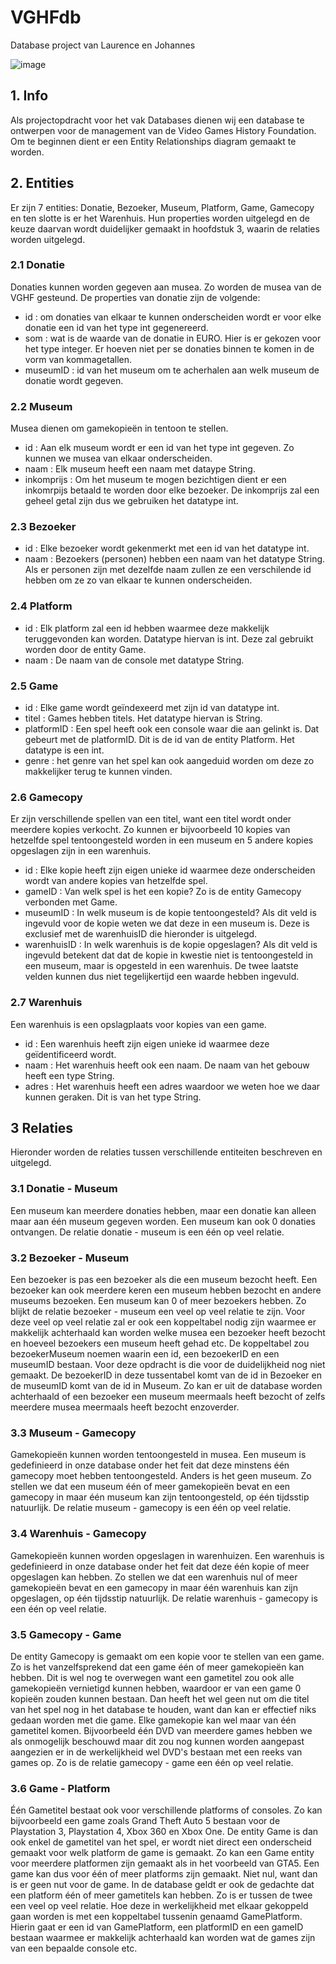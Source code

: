 # VGHFdb

Database project van Laurence en Johannes

![image](https://github.com/JohannesChopov/VGHFdb/assets/99961451/3a03a52f-18c0-4dbc-ba28-2d90973ec99d)

## 1. Info
Als projectopdracht voor het vak Databases dienen wij een database te ontwerpen voor de management van de Video Games History Foundation. Om te beginnen dient er een Entity Relationships diagram gemaakt te worden.
## 2. Entities
Er zijn 7 entities: Donatie, Bezoeker, Museum, Platform, Game, Gamecopy en ten slotte is er het Warenhuis. Hun properties worden uitgelegd en de keuze daarvan wordt duidelijker gemaakt in hoofdstuk 3, waarin de relaties worden uitgelegd.
### 2.1 Donatie
Donaties kunnen worden gegeven aan musea. Zo worden de musea van de VGHF gesteund. De properties van donatie zijn de volgende:
* id : om donaties van elkaar te kunnen onderscheiden wordt er voor elke donatie een id van het type int gegenereerd.
* som : wat is de waarde van de donatie in EURO. Hier is er gekozen voor het type integer. Er hoeven niet per se donaties binnen te komen in de vorm van kommagetallen.
* museumID : id van het museum om te acherhalen aan welk museum de donatie wordt gegeven.

### 2.2 Museum
Musea dienen om gamekopieën in tentoon te stellen.
* id : Aan elk museum wordt er een id van het type int gegeven. Zo kunnen we musea van elkaar onderscheiden.
* naam : Elk museum heeft een naam met dataype String.
* inkomprijs : Om het museum te mogen bezichtigen dient er een inkomrpijs betaald te worden door elke bezoeker. De inkomprijs zal een geheel getal zijn dus we gebruiken het datatype int.

### 2.3 Bezoeker
* id : Elke bezoeker wordt gekenmerkt met een id van het datatype int.
* naam : Bezoekers (personen) hebben een naam van het datatype String. Als er personen zijn met dezelfde naam zullen ze een verschilende id hebben om ze zo van elkaar te kunnen onderscheiden.

### 2.4 Platform
* id : Elk platform zal een id hebben waarmee deze makkelijk teruggevonden kan worden. Datatype hiervan is int. Deze zal gebruikt worden door de entity Game.
* naam : De naam van de console met datatype String.

### 2.5 Game
* id : Elke game wordt geïndexeerd met zijn id van datatype int.
* titel : Games hebben titels. Het datatype hiervan is String.
* platformID : Een spel heeft ook een console waar die aan gelinkt is. Dat gebeurt met de platformID. Dit is de id van de entity Platform. Het datatype is een int.
* genre : het genre van het spel kan ook aangeduid worden om deze zo makkelijker terug te kunnen vinden.

### 2.6 Gamecopy
Er zijn verschillende spellen van een titel, want een titel wordt onder meerdere kopies verkocht. Zo kunnen er bijvoorbeeld 10 kopies van hetzelfde spel tentoongesteld worden in een museum en 5 andere kopies opgeslagen zijn in een warenhuis.
* id : Elke kopie heeft zijn eigen unieke id waarmee deze onderscheiden wordt van andere kopies van hetzelfde spel.
* gameID : Van welk spel is het een kopie? Zo is de entity Gamecopy verbonden met Game.
* museumID : In welk museum is de kopie tentoongesteld? Als dit veld is ingevuld voor de kopie weten we dat deze in een museum is. Deze is exclusief met de warenhuisID die hieronder is uitgelegd.
* warenhuisID : In welk warenhuis is de kopie opgeslagen? Als dit veld is ingevuld betekent dat dat de kopie in kwestie niet is tentoongesteld in een museum, maar is opgesteld in een warenhuis.
De twee laatste velden kunnen dus niet tegelijkertijd een waarde hebben ingevuld.

### 2.7 Warenhuis
Een warenhuis is een opslagplaats voor kopies van een game. 
* id : Een warenhuis heeft zijn eigen unieke id waarmee deze geïdentificeerd wordt.
* naam : Het warenhuis heeft ook een naam. De naam van het gebouw heeft een type String.
* adres : Het warenhuis heeft een adres waardoor we weten hoe we daar kunnen geraken. Dit is van het type String.

## 3 Relaties
Hieronder worden de relaties tussen verschillende entiteiten beschreven en uitgelegd.
### 3.1 Donatie - Museum
Een museum kan meerdere donaties hebben, maar een donatie kan alleen maar aan één museum gegeven worden. Een museum kan ook 0 donaties ontvangen. De relatie donatie - museum is een één op veel relatie.
### 3.2 Bezoeker - Museum
Een bezoeker is pas een bezoeker als die een museum bezocht heeft. Een bezoeker kan ook meerdere keren een museum hebben bezocht en andere museums bezoeken. Een museum kan 0 of meer bezoekers hebben. Zo blijkt de relatie bezoeker - museum een veel op veel relatie te zijn. Voor deze veel op veel relatie zal er ook een koppeltabel nodig zijn waarmee er makkelijk achterhaald kan worden welke musea een bezoeker heeft bezocht en hoeveel bezoekers een museum heeft gehad etc. De koppeltabel zou bezoekerMuseum noemen waarin een id, een bezoekerID en een museumID bestaan. Voor deze opdracht is die voor de duidelijkheid nog niet gemaakt. De bezoekerID in deze tussentabel komt van de id in Bezoeker en de museumID komt van de id in Museum. Zo kan er uit de database worden achterhaald of een bezoeker een museum meermaals heeft bezocht of zelfs meerdere musea meermaals heeft bezocht enzoverder.
### 3.3 Museum - Gamecopy
Gamekopieën kunnen worden tentoongesteld in musea. Een museum is gedefinieerd in onze database onder het feit dat deze minstens één gamecopy moet hebben tentoongesteld. Anders is het geen museum. Zo stellen we dat een museum één of meer gamekopieën bevat en een gamecopy in maar één museum kan zijn tentoongesteld, op één tijdsstip natuurlijk. De relatie museum - gamecopy is een één op veel relatie.
### 3.4 Warenhuis - Gamecopy
Gamekopieën kunnen worden opgeslagen in warenhuizen. Een warenhuis is gedefinieerd in onze database onder het feit dat deze één kopie of meer opgeslagen kan hebben. Zo stellen we dat een warenhuis nul of meer gamekopieën bevat en een gamecopy in maar één warenhuis kan zijn opgeslagen, op één tijdsstip natuurlijk. De relatie warenhuis - gamecopy is een één op veel relatie.
### 3.5 Gamecopy - Game
De entity Gamecopy is gemaakt om een kopie voor te stellen van een game. Zo is het vanzelfsprekend dat een game één of meer gamekopieën kan hebben. Dit is wel nog te overwegen want een gametitel zou ook alle gamekopieën vernietigd kunnen hebben, waardoor er van een game 0 kopieën zouden kunnen bestaan. Dan heeft het wel geen nut om die titel van het spel nog in het database te houden, want dan kan er effectief niks gedaan worden met die game. Elke gamekopie kan wel maar van één gametitel komen. Bijvoorbeeld één DVD van meerdere games hebben we als onmogelijk beschouwd maar dit zou nog kunnen worden aangepast aangezien er in de werkelijkheid wel DVD's bestaan met een reeks van games op. Zo is de relatie gamecopy - game een één op veel relatie.
### 3.6 Game - Platform
Één Gametitel bestaat ook voor verschillende platforms of consoles. Zo kan bijvoorbeeld een game zoals Grand Theft Auto 5 bestaan voor de Playstation 3, Playstation 4, Xbox 360 en Xbox One. De entity Game is dan ook enkel de gametitel van het spel, er wordt niet direct een onderscheid gemaakt voor welk platform de game is gemaakt. Zo kan een Game entity voor meerdere platformen zijn gemaakt als in het voorbeeld van GTA5. Een game kan dus voor één of meer platforms zijn gemaakt. Niet nul, want dan is er geen nut voor de game. In de database geldt er ook de gedachte dat een platform één of meer gametitels kan hebben. Zo is er tussen de twee een veel op veel relatie. Hoe deze in werkelijkheid met elkaar gekoppeld gaan worden is met een koppeltabel tussenin genaamd GamePlatform. Hierin gaat er een id van GamePlatform, een platformID en een gameID bestaan waarmee er makkelijk achterhaald kan worden wat de games zijn van een bepaalde console etc.
